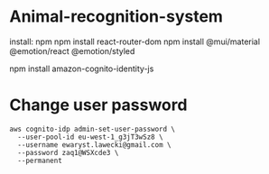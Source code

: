 # Animal-recognition-system

install:
npm
npm install react-router-dom
npm install @mui/material @emotion/react @emotion/styled

npm install amazon-cognito-identity-js

# Change user password

```
aws cognito-idp admin-set-user-password \
  --user-pool-id eu-west-1_g3jT3wSz8 \
  --username ewaryst.lawecki@gmail.com \
  --password zaq1@WSXcde3 \
  --permanent
```
